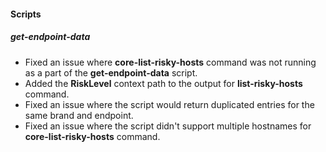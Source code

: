 #### Scripts

##### get-endpoint-data

- Fixed an issue where **core-list-risky-hosts** command was not running as a part of the **get-endpoint-data** script.
- Added the **RiskLevel** context path to the output for **list-risky-hosts** command.
- Fixed an issue where the script would return duplicated entries for the same brand  and endpoint.
- Fixed an issue where the script didn't support multiple hostnames for **core-list-risky-hosts** command.
